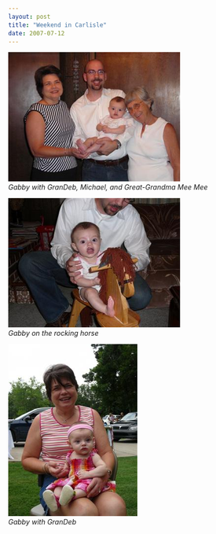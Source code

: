 ```yaml
---
layout: post
title: "Weekend in Carlisle"
date: 2007-07-12
---
```


<p><img alt="Gabby with GranDeb, Michael, and Great-Grandma Mee Mee" height="263" src="/assets/images/2007-07-12-P1000768(Custom).jpg" width="350"/><br/>
<em>Gabby with GranDeb, Michael, and Great-Grandma Mee Mee</em></p>
<p><img alt="Gabby on the rocking horse" height="263" src="/assets/images/2007-07-12-P1000772(Custom).jpg" width="350"/><br/>
<em>Gabby on the rocking horse</em></p>
<p><img alt="Gabby with GranDeb" height="350" src="/assets/images/2007-07-12-P1000777(Custom).jpg" width="263"/><br/>
<em>Gabby with GranDeb</em></p>